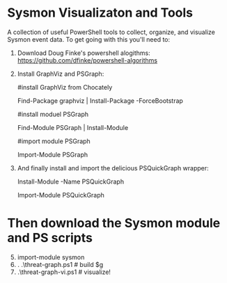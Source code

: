 # Sysmon Visualizaton and Tools
A collection of useful PowerShell tools to collect, organize, and visualize Sysmon event data.
To get going with this you'll need to:

1. Download Doug Finke's powershell alogithms: https://github.com/dfinke/powershell-algorithms
2. Install GraphViz and PSGraph:

     #install GraphViz from Chocately
     
      Find-Package graphviz | Install-Package -ForceBootstrap
      
     #install moduel PSGraph 
     
     Find-Module PSGraph | Install-Module
     
     #import module PSGraph
     
     Import-Module PSGraph

3. And finally install and import the delicious PSQuickGraph wrapper:

    Install-Module -Name PSQuickGraph
    
    Import-Module PSQuickGraph
 
 # Then download the Sysmon module and PS scripts
 5. import-module sysmon    
 6. . .\threat-graph.ps1  # build $g
 7. .\threat-graph-vi.ps1 # visualize!
